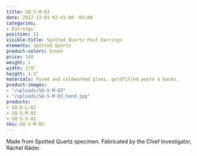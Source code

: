 ```yaml
---
title: SQ-S-M-03
date: 2017-12-03 02:41:00 -05:00
categories:
- Earrings
position: 11
visible-title: Spotted Quartz Post Earrings
elements: Spotted Quartz
product-colors: Green
price: 140
weight: 1
width: 2/8"
height: 1.5"
materials: Fused and coldworked glass, goldfilled posts & backs.
product-images:
- "/uploads/SQ-S-M-03"
- "/uploads/SQ-S-M-03_hand.jpg"
products:
- SQ-D-L-02
- SQ-S-M-02
- SQ-S-S-01
sku: SQ-S-M-03
---
```


Made from Spotted Quartz specimen. Fabricated by the Chief Investigator, Ráchel Räder.